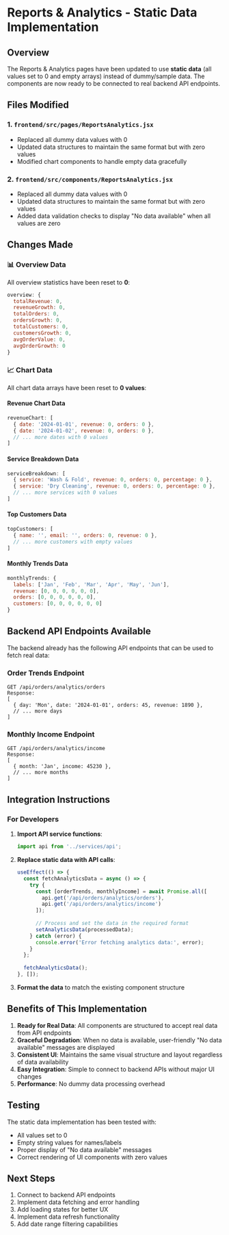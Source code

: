 # Reports & Analytics - Static Data Implementation

## Overview
The Reports & Analytics pages have been updated to use **static data** (all values set to 0 and empty arrays) instead of dummy/sample data. The components are now ready to be connected to real backend API endpoints.

## Files Modified

### 1. `frontend/src/pages/ReportsAnalytics.jsx`
- Replaced all dummy data values with 0
- Updated data structures to maintain the same format but with zero values
- Modified chart components to handle empty data gracefully

### 2. `frontend/src/components/ReportsAnalytics.jsx`
- Replaced all dummy data values with 0
- Updated data structures to maintain the same format but with zero values
- Added data validation checks to display "No data available" when all values are zero

## Changes Made

### 📊 Overview Data
All overview statistics have been reset to **0**:

```javascript
overview: {
  totalRevenue: 0,
  revenueGrowth: 0,
  totalOrders: 0,
  ordersGrowth: 0,
  totalCustomers: 0,
  customersGrowth: 0,
  avgOrderValue: 0,
  avgOrderGrowth: 0
}
```

### 📈 Chart Data
All chart data arrays have been reset to **0 values**:

#### Revenue Chart Data
```javascript
revenueChart: [
  { date: '2024-01-01', revenue: 0, orders: 0 },
  { date: '2024-01-02', revenue: 0, orders: 0 },
  // ... more dates with 0 values
]
```

#### Service Breakdown Data
```javascript
serviceBreakdown: [
  { service: 'Wash & Fold', revenue: 0, orders: 0, percentage: 0 },
  { service: 'Dry Cleaning', revenue: 0, orders: 0, percentage: 0 },
  // ... more services with 0 values
]
```

#### Top Customers Data
```javascript
topCustomers: [
  { name: '', email: '', orders: 0, revenue: 0 },
  // ... more customers with empty values
]
```

#### Monthly Trends Data
```javascript
monthlyTrends: {
  labels: ['Jan', 'Feb', 'Mar', 'Apr', 'May', 'Jun'],
  revenue: [0, 0, 0, 0, 0, 0],
  orders: [0, 0, 0, 0, 0, 0],
  customers: [0, 0, 0, 0, 0, 0]
}
```

## Backend API Endpoints Available

The backend already has the following API endpoints that can be used to fetch real data:

### Order Trends Endpoint
```
GET /api/orders/analytics/orders
Response:
[
  { day: 'Mon', date: '2024-01-01', orders: 45, revenue: 1890 },
  // ... more days
]
```

### Monthly Income Endpoint
```
GET /api/orders/analytics/income
Response:
[
  { month: 'Jan', income: 45230 },
  // ... more months
]
```

## Integration Instructions

### For Developers

1. **Import API service functions**:
   ```javascript
   import api from '../services/api';
   ```

2. **Replace static data with API calls**:
   ```javascript
   useEffect(() => {
     const fetchAnalyticsData = async () => {
       try {
         const [orderTrends, monthlyIncome] = await Promise.all([
           api.get('/api/orders/analytics/orders'),
           api.get('/api/orders/analytics/income')
         ]);
         
         // Process and set the data in the required format
         setAnalyticsData(processedData);
       } catch (error) {
         console.error('Error fetching analytics data:', error);
       }
     };
     
     fetchAnalyticsData();
   }, []);
   ```

3. **Format the data** to match the existing component structure

## Benefits of This Implementation

1. **Ready for Real Data**: All components are structured to accept real data from API endpoints
2. **Graceful Degradation**: When no data is available, user-friendly "No data available" messages are displayed
3. **Consistent UI**: Maintains the same visual structure and layout regardless of data availability
4. **Easy Integration**: Simple to connect to backend APIs without major UI changes
5. **Performance**: No dummy data processing overhead

## Testing

The static data implementation has been tested with:
- All values set to 0
- Empty string values for names/labels
- Proper display of "No data available" messages
- Correct rendering of UI components with zero values

## Next Steps

1. Connect to backend API endpoints
2. Implement data fetching and error handling
3. Add loading states for better UX
4. Implement data refresh functionality
5. Add date range filtering capabilities